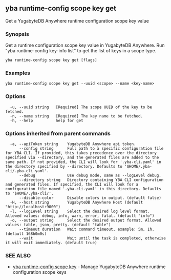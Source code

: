 ## yba runtime-config scope key get

Get a YugabyteDB Anywhere runtime configuration scope key value

### Synopsis

Get a runtime configuration scope key value in YugabyteDB Anywhere. Run "yba runtime-config key-info list" to get the list of keys in a scope type.

```
yba runtime-config scope key get [flags]
```

### Examples

```
yba runtime-config scope key get --uuid <scope> --name <key-name>
```

### Options

```
  -u, --uuid string   [Required] The scope UUID of the key to be fetched.
  -n, --name string   [Required] The key name to be fetched.
  -h, --help          help for get
```

### Options inherited from parent commands

```
  -a, --apiToken string    YugabyteDB Anywhere api token.
      --config string      Full path to a specific configuration file for YBA CLI. If provided, this takes precedence over the directory specified via --directory, and the generated files are added to the same path. If not provided, the CLI will look for '.yba-cli.yaml' in the directory specified by --directory. Defaults to '$HOME/.yba-cli/.yba-cli.yaml'.
      --debug              Use debug mode, same as --logLevel debug.
      --directory string   Directory containing YBA CLI configuration and generated files. If specified, the CLI will look for a configuration file named '.yba-cli.yaml' in this directory. Defaults to '$HOME/.yba-cli/'.
      --disable-color      Disable colors in output. (default false)
  -H, --host string        YugabyteDB Anywhere Host (default "http://localhost:9000")
  -l, --logLevel string    Select the desired log level format. Allowed values: debug, info, warn, error, fatal. (default "info")
  -o, --output string      Select the desired output format. Allowed values: table, json, pretty. (default "table")
      --timeout duration   Wait command timeout, example: 5m, 1h. (default 168h0m0s)
      --wait               Wait until the task is completed, otherwise it will exit immediately. (default true)
```

### SEE ALSO

* [yba runtime-config scope key](yba_runtime-config_scope_key.md)	 - Manage YugabyteDB Anywhere runtime configuration scope keys

